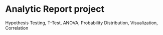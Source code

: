 # Analytic Report project
Hypothesis Testing, T-Test, ANOVA, Probability Distribution, Visualization, Correlation

